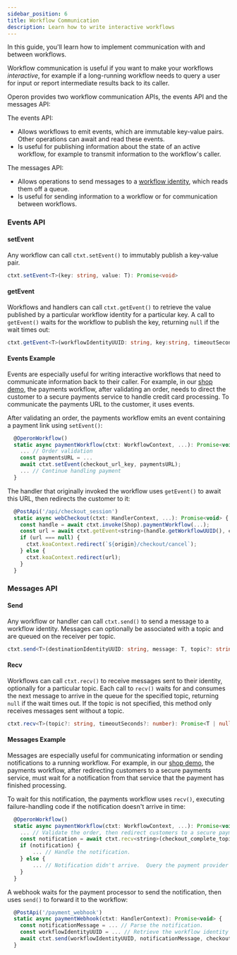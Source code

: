 ```yaml
---
sidebar_position: 6
title: Workflow Communication
description: Learn how to write interactive workflows
---
```


In this guide, you'll learn how to implement communication with and between workflows.

Workflow communication is useful if you want to make your workflows _interactive_, for example if a long-running workflow needs to query a user for input or report intermediate results back to its caller.

Operon provides two workflow communication APIs, the events API and the messages API:

The events API:
- Allows workflows to emit events, which are immutable key-value pairs.  Other operations can await and read these events.
- Is useful for publishing information about the state of an active workflow, for example to transmit information to the workflow's caller.

The messages API:
- Allows operations to send messages to a [workflow identity](./workflow-tutorial#workflow-identity), which reads them off a queue.
- Is useful for sending information to a workflow or for communication between workflows.

### Events API

#### setEvent

Any workflow can call `ctxt.setEvent()` to immutably publish a key-value pair.

```typescript
ctxt.setEvent<T>(key: string, value: T): Promise<void>
```

#### getEvent

Workflows and handlers can call `ctxt.getEvent()` to retrieve the value published by a particular workflow identity for a particular key.
A call to `getEvent()` waits for the workflow to publish the key, returning `null` if the wait times out:

```typescript
ctxt.getEvent<T>(workflowIdentityUUID: string, key:string, timeoutSeconds?: number);
```

#### Events Example

Events are especially useful for writing interactive workflows that need to communicate information back to their caller.
For example, in our [shop demo](..), the payments workflow, after validating an order, needs to direct the customer to a secure payments service to handle credit card processing.
To communicate the payments URL to the customer, it uses events.

After validating an order, the payments workflow emits an event containing a payment link using `setEvent()`:

```javascript
  @OperonWorkflow()
  static async paymentWorkflow(ctxt: WorkflowContext, ...): Promise<void> {
    ... // Order validation
    const paymentsURL = ...
    await ctxt.setEvent(checkout_url_key, paymentsURL);
    ... // Continue handling payment
  }
```

The handler that originally invoked the workflow uses `getEvent()` to await this URL, then redirects the customer to it:

```javascript
  @PostApi('/api/checkout_session')
  static async webCheckout(ctxt: HandlerContext, ...): Promise<void> {
    const handle = await ctxt.invoke(Shop).paymentWorkflow(...);
    const url = await ctxt.getEvent<string>(handle.getWorkflowUUID(), checkout_url_key);
    if (url === null) {
      ctxt.koaContext.redirect(`${origin}/checkout/cancel`);
    } else {
      ctxt.koaContext.redirect(url);
    }
  }
```

### Messages API

#### Send

Any workflow or handler can call `ctxt.send()` to send a message to a workflow identity.
Messages can optionally be associated with a topic and are queued on the receiver per topic.

```typescript
ctxt.send<T>(destinationIdentityUUID: string, message: T, topic?: string): Promise<void>;
```

#### Recv

Workflows can call `ctxt.recv()` to receive messages sent to their identity, optionally for a particular topic.
Each call to `recv()` waits for and consumes the next message to arrive in the queue for the specified topic, returning `null` if the wait times out.
If the topic is not specified, this method only receives messages sent without a topic.

```typescript
ctxt.recv<T>(topic?: string, timeoutSeconds?: number): Promise<T | null>
```

#### Messages Example

Messages are especially useful for communicating information or sending notifications to a running workflow.
For example, in our [shop demo](..), the payments workflow, after redirecting customers to a secure payments service, must wait for a notification from that service that the payment has finished processing.

To wait for this notification, the payments workflow uses `recv()`, executing failure-handling code if the notification doesn't arrive in time:

```javascript
  @OperonWorkflow()
  static async paymentWorkflow(ctxt: WorkflowContext, ...): Promise<void> {
    ... // Validate the order, then redirect customers to a secure payments service.
    const notification = await ctxt.recv<string>(checkout_complete_topic, timeout);
    if (notification) {
        ... // Handle the notification.
    } else {
        ... // Notification didn't arrive.  Query the payment provider to learn the state of the payment.
    }
  }
```

A webhook waits for the payment processor to send the notification, then uses `send()` to forward it to the workflow:

```javascript
  @PostApi('/payment_webhook')
  static async paymentWebhook(ctxt: HandlerContext): Promise<void> {
    const notificationMessage = ... // Parse the notification.
    const workflowIdentityUUID = ... // Retrieve the workflow identity from notification metadata.
    await ctxt.send(workflowIdentityUUID, notificationMessage, checkout_complete_topic);
  }
  ```
